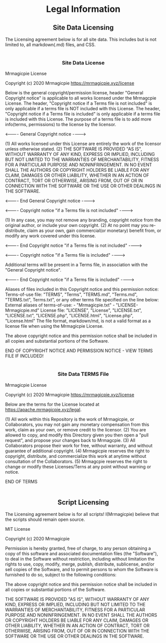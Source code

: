 <h1 align="center">Legal Information</h1>

<h2 align="center">Site Data Licensing</h2>

The Licensing agreement below is for all site data. This includes but is not limited to, all markdown(.md) files, and CSS.
<br> </br>
<h3 align="center">Site Data License</h3>


Mrmagicpie License

Copyright (c) 2020 Mrmagicpie
https://mrmagicpie.xyz/license

Below is the general copyright/permission license, header "General Copyright notice" is applicable to all works licensed under the Mrmagcpie License. The header, "Copyright notice if a Terms file is not included" is only applicable if a terms file is NOT included with this License. The header, "Copyright notice if a Terms file is included" is only applicable if a terms file is included with this License. The purpose of a terms file is to add more info(terms, permissions) to the license by the licensor.


<---- General Copyright notice ---->

(1) All works licensed under this License are entirely the work of the licensor unless otherwise stated.
(2) THE SOFTWARE IS PROVIDED "AS IS", WITHOUT WARRANTY OF ANY KIND, EXPRESS OR
IMPLIED, INCLUDING BUT NOT LIMITED TO THE WARRANTIES OF MERCHANTABILITY,
FITNESS FOR A PARTICULAR PURPOSE AND NONINFRINGEMENT. IN NO EVENT SHALL THE
AUTHORS OR COPYRIGHT HOLDERS BE LIABLE FOR ANY CLAIM, DAMAGES OR OTHER
LIABILITY, WHETHER IN AN ACTION OF CONTRACT, TORT OR OTHERWISE, ARISING FROM,
OUT OF OR IN CONNECTION WITH THE SOFTWARE OR THE USE OR OTHER DEALINGS IN THE
SOFTWARE.

<---- End General Copyright notice ---->


<---- Copyright notice "if a Terms file is not included" ---->

(1) In any case, you may not remove any branding, copyright notice from the original author, or include your own copyright.
(2) At no point may you re-distribute, claim as your own, gain commercial(or monetary) benefit from, or modify any work covered under this license.

<---- End Copyright notice "if a Terms file is not included" ---->


<---- Copyright notice "if a Terms file is included" ---->

Additional terms will be present in a Terms file, in association with the "General Copyright notice".

<---- End Copyright notice "if a Terms file is included" ---->


Aliases of files included in this Copyright notice and this permission notice:
  Terms-of-use file: "TERMS", "Terms", "TERMS.md", "Terms.md", "TERMS.txt", Terms.txt", or any other terms file specified on the line below:
      External aliases of terms-of-use:
       - "Mrmagicpie.txt"
       - "LICENSE-Mrmagicpie.md"
  License file: "LICENSE", "License", "LICENSE.txt", "LICENSE.txt", "LICENSE.php", "LICENSE.html", "License.php", "License.html"
      The file format, markdown/md, is not a valid format as a license file when using the Mrmagicpie License.


The above copyright notice and this permission notice shall be included in all
copies and substantial portions of the Software.

END OF COPYRIGHT NOTICE AND PERMISSION NOTICE - VIEW TERMS FILE IF INCLUDED!
<br> </br>
<h3 align="center">Site Data TERMS File</h3>

Mrmagicpie License

Copyright (c) 2020 Mrmagicpie
https://mrmagicpie.xyz/license

Below are the terms for the License located at https://apache.mrmagicpie.xyz/legal.

(1) All work within this Repository is the work of Mrmagicpie, or Collaborators, you may not gain any monetary compensation from this work, claim as your own, or remove credit to the licensor.
(2) You are allowed to copy, and modify this Directory given you then open a "pull request", and propose your changes back to Mrmagcpie.
(3) All Collaborators propose their work for free, without warranty, and without guarantee of additional copyright.
(4) Mrmagicpie reserves the right to copyright, distribute, and commercialize this work at anytime without consultation of the Collaborators.
(5) Mrmagcpie reserves the right to change or modify these Licenses/Terns at any point without warning or notice.

END OF TERMS
<br> </br>
<h2 align="center">Script Licensing</h2>

The Licensing agreement below is for all scripts! I(Mrmagicpie) believe that the scripts should remain open source.

MIT License

Copyright (c) 2020 Mrmagicpie

Permission is hereby granted, free of charge, to any person obtaining a copy
of this software and associated documentation files (the "Software"), to deal
in the Software without restriction, including without limitation the rights
to use, copy, modify, merge, publish, distribute, sublicense, and/or sell
copies of the Software, and to permit persons to whom the Software is
furnished to do so, subject to the following conditions:

The above copyright notice and this permission notice shall be included in all
copies or substantial portions of the Software.

THE SOFTWARE IS PROVIDED "AS IS", WITHOUT WARRANTY OF ANY KIND, EXPRESS OR
IMPLIED, INCLUDING BUT NOT LIMITED TO THE WARRANTIES OF MERCHANTABILITY,
FITNESS FOR A PARTICULAR PURPOSE AND NONINFRINGEMENT. IN NO EVENT SHALL THE
AUTHORS OR COPYRIGHT HOLDERS BE LIABLE FOR ANY CLAIM, DAMAGES OR OTHER
LIABILITY, WHETHER IN AN ACTION OF CONTRACT, TORT OR OTHERWISE, ARISING FROM,
OUT OF OR IN CONNECTION WITH THE SOFTWARE OR THE USE OR OTHER DEALINGS IN THE
SOFTWARE.
<br> </br>
